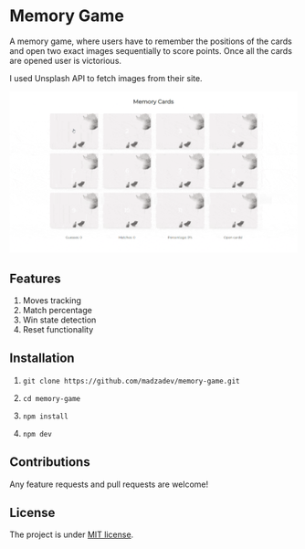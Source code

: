 # Memory Game

A memory game, where users have to remember the positions of the cards and open two exact images sequentially to score points. Once all the cards are opened user is victorious.

I used Unsplash API to fetch images from their site.

![Preview](https://github.com/madzadev/memory-game/blob/master/public/preview.gif)

## Features

1. Moves tracking
2. Match percentage
3. Win state detection
4. Reset functionality

## Installation

1. `git clone https://github.com/madzadev/memory-game.git`

2. `cd memory-game`

3. `npm install`

4. `npm dev`

## Contributions

Any feature requests and pull requests are welcome!

## License

The project is under [MIT license](https://choosealicense.com/licenses/mit/).
